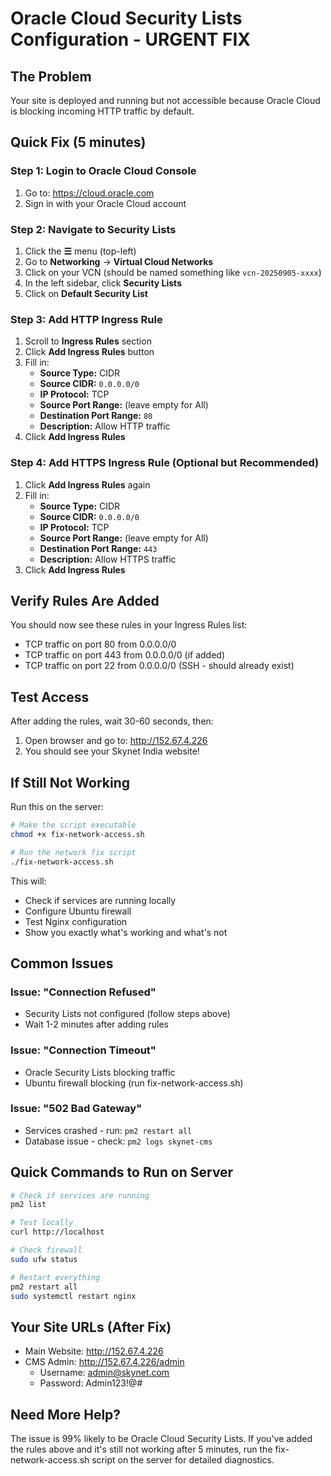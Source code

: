 # Oracle Cloud Security Lists Configuration - URGENT FIX

## The Problem
Your site is deployed and running but not accessible because Oracle Cloud is blocking incoming HTTP traffic by default.

## Quick Fix (5 minutes)

### Step 1: Login to Oracle Cloud Console
1. Go to: https://cloud.oracle.com
2. Sign in with your Oracle Cloud account

### Step 2: Navigate to Security Lists
1. Click the **☰** menu (top-left)
2. Go to **Networking** → **Virtual Cloud Networks**
3. Click on your VCN (should be named something like `vcn-20250905-xxxx`)
4. In the left sidebar, click **Security Lists**
5. Click on **Default Security List**

### Step 3: Add HTTP Ingress Rule
1. Scroll to **Ingress Rules** section
2. Click **Add Ingress Rules** button
3. Fill in:
   - **Source Type:** CIDR
   - **Source CIDR:** `0.0.0.0/0`
   - **IP Protocol:** TCP
   - **Source Port Range:** (leave empty for All)
   - **Destination Port Range:** `80`
   - **Description:** Allow HTTP traffic
4. Click **Add Ingress Rules**

### Step 4: Add HTTPS Ingress Rule (Optional but Recommended)
1. Click **Add Ingress Rules** again
2. Fill in:
   - **Source Type:** CIDR
   - **Source CIDR:** `0.0.0.0/0`
   - **IP Protocol:** TCP
   - **Source Port Range:** (leave empty for All)
   - **Destination Port Range:** `443`
   - **Description:** Allow HTTPS traffic
3. Click **Add Ingress Rules**

## Verify Rules Are Added
You should now see these rules in your Ingress Rules list:
- TCP traffic on port 80 from 0.0.0.0/0
- TCP traffic on port 443 from 0.0.0.0/0 (if added)
- TCP traffic on port 22 from 0.0.0.0/0 (SSH - should already exist)

## Test Access
After adding the rules, wait 30-60 seconds, then:
1. Open browser and go to: http://152.67.4.226
2. You should see your Skynet India website!

## If Still Not Working

Run this on the server:
```bash
# Make the script executable
chmod +x fix-network-access.sh

# Run the network fix script
./fix-network-access.sh
```

This will:
- Check if services are running locally
- Configure Ubuntu firewall
- Test Nginx configuration
- Show you exactly what's working and what's not

## Common Issues

### Issue: "Connection Refused"
- Security Lists not configured (follow steps above)
- Wait 1-2 minutes after adding rules

### Issue: "Connection Timeout"
- Oracle Security Lists blocking traffic
- Ubuntu firewall blocking (run fix-network-access.sh)

### Issue: "502 Bad Gateway"
- Services crashed - run: `pm2 restart all`
- Database issue - check: `pm2 logs skynet-cms`

## Quick Commands to Run on Server

```bash
# Check if services are running
pm2 list

# Test locally
curl http://localhost

# Check firewall
sudo ufw status

# Restart everything
pm2 restart all
sudo systemctl restart nginx
```

## Your Site URLs (After Fix)
- Main Website: http://152.67.4.226
- CMS Admin: http://152.67.4.226/admin
  - Username: admin@skynet.com
  - Password: Admin123!@#

## Need More Help?
The issue is 99% likely to be Oracle Cloud Security Lists. If you've added the rules above and it's still not working after 5 minutes, run the fix-network-access.sh script on the server for detailed diagnostics.